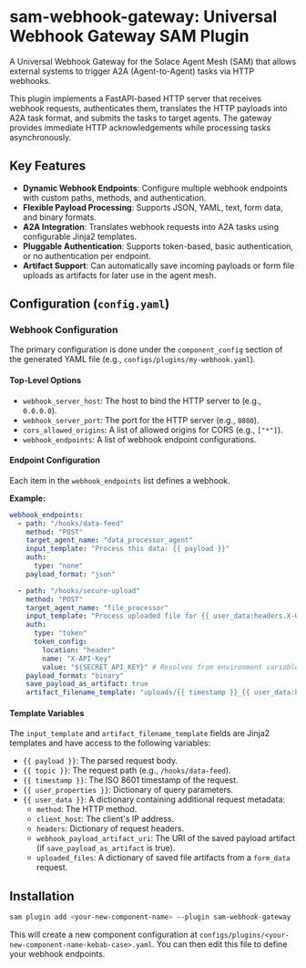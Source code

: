 # sam-webhook-gateway: Universal Webhook Gateway SAM Plugin

A Universal Webhook Gateway for the Solace Agent Mesh (SAM) that allows external systems to trigger A2A (Agent-to-Agent) tasks via HTTP webhooks.

This plugin implements a FastAPI-based HTTP server that receives webhook requests, authenticates them, translates the HTTP payloads into A2A task format, and submits the tasks to target agents. The gateway provides immediate HTTP acknowledgements while processing tasks asynchronously.

## Key Features

- **Dynamic Webhook Endpoints**: Configure multiple webhook endpoints with custom paths, methods, and authentication.
- **Flexible Payload Processing**: Supports JSON, YAML, text, form data, and binary formats.
- **A2A Integration**: Translates webhook requests into A2A tasks using configurable Jinja2 templates.
- **Pluggable Authentication**: Supports token-based, basic authentication, or no authentication per endpoint.
- **Artifact Support**: Can automatically save incoming payloads or form file uploads as artifacts for later use in the agent mesh.


## Configuration (`config.yaml`)

### Webhook Configuration

The primary configuration is done under the `component_config` section of the generated YAML file (e.g., `configs/plugins/my-webhook.yaml`).

#### Top-Level Options

-   `webhook_server_host`: The host to bind the HTTP server to (e.g., `0.0.0.0`).
-   `webhook_server_port`: The port for the HTTP server (e.g., `8080`).
-   `cors_allowed_origins`: A list of allowed origins for CORS (e.g., `["*"]`).
-   `webhook_endpoints`: A list of webhook endpoint configurations.

#### Endpoint Configuration

Each item in the `webhook_endpoints` list defines a webhook.

**Example:**

```yaml
webhook_endpoints:
  - path: "/hooks/data-feed"
    method: "POST"
    target_agent_name: "data_processor_agent"
    input_template: "Process this data: {{ payload }}"
    auth:
      type: "none"
    payload_format: "json"

  - path: "/hooks/secure-upload"
    method: "POST"
    target_agent_name: "file_processor"
    input_template: "Process uploaded file for {{ user_data:headers.X-User-ID }}. File URI: {{ user_data:webhook_payload_artifact_uri }}"
    auth:
      type: "token"
      token_config:
        location: "header"
        name: "X-API-Key"
        value: "${SECRET_API_KEY}" # Resolves from environment variable
    payload_format: "binary"
    save_payload_as_artifact: true
    artifact_filename_template: "uploads/{{ timestamp }}_{{ user_data:headers.X-File-Name | default('file.dat') }}"
```

#### Template Variables

The `input_template` and `artifact_filename_template` fields are Jinja2 templates and have access to the following variables:

-   `{{ payload }}`: The parsed request body.
-   `{{ topic }}`: The request path (e.g., `/hooks/data-feed`).
-   `{{ timestamp }}`: The ISO 8601 timestamp of the request.
-   `{{ user_properties }}`: Dictionary of query parameters.
-   `{{ user_data }}`: A dictionary containing additional request metadata:
    -   `method`: The HTTP method.
    -   `client_host`: The client's IP address.
    -   `headers`: Dictionary of request headers.
    -   `webhook_payload_artifact_uri`: The URI of the saved payload artifact (if `save_payload_as_artifact` is true).
    -   `uploaded_files`: A dictionary of saved file artifacts from a `form_data` request.

## Installation

```bash
sam plugin add <your-new-component-name> --plugin sam-webhook-gateway
```

This will create a new component configuration at `configs/plugins/<your-new-component-name-kebab-case>.yaml`. You can then edit this file to define your webhook endpoints.